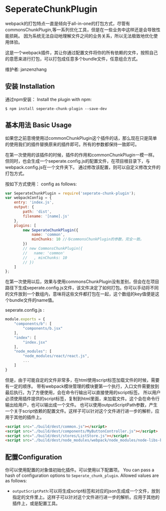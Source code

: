SeperateChunkPlugin
===================
webpack的打包特点一直是倾向于all-in-one的打包方式，尽管有commonsChunkPlugin,等一系列优化工具，但是在一些业务中这样还是会导致性能损耗。 因为系统无法自动地理解文件之间的业务关系，所以无法极致地优化使用体验。

这是一个webpack插件，其让你通过配置文件将你的所有依赖的文件，按照自己的意愿来进行打包，可以打包成任意多个bundle文件，任意组合方式。

维护者: janzenzhang

安装 Installation
------------
通过npm安装：
Install the plugin with npm:
```shell
$ npm install seperate-chunk-plugin --save-dev
```

基本用法 Basic Usage
-----------
如果您之前意境使用过commonChunkPlugin这个插件的话，那么现在只是简单的使用我们的插件替换原来的插件即可。所有的参数都保持一致即可。

在第一次使用的该插件的时候，插件的作用和commonChunkPlugin一模一样。
但同时，也会生成一个seperate.config.js的配置文件，在项目根目录下，与webpack.config.js在一个文件夹下。
通过修改该配置，则可以自定义修改文件的打包方式。

按如下方式使用：
config as follows:

```javascript
var SeperateChunkPlugin = require('seperate-chunk-plugin');
var webpackConfig = {
	entry: 'index.js',
	output: {
		path: 'dist',
		filename: '[name].js'
	},
	plugins: [
		new SeperateChunkPlugin({
			name: 'common',
			minChunks: 10 //与commonsChunkPlugin的参数，完全一致。
		})
		// new CommonsChunkPlugin({
		//	 name: 'common'
		//	 , minChunks: 10
		// })
	]
};
```
在第一次使用以后，效果与使用commonsChunkPlugin没有差别，但会在在项目路径下生成seperate.config.js文件，该文件决定了如何打包。你可以手动将不同的文件放到一个数组内，意味将这些文件都打包在一起，这个数组的key值便是这个bundle文件的name值。

seperate.config.js :
```javascript
module.exports = {
	"components/b": [
		"components/b.jsx"
	],
	"index": [
		"index.jsx"
	],
	"node_modules": [
		"node_modules/react/react.js",
		...
	]
}
```

但是，由于可能自定的文件非常多，在html使用script标签加载文件的时候，需要有一定的顺序。
带有webpack模块管理的模块要第一个执行，入口文件需要放到最后执行。为了方便使用，会在命令行输出可以直接使用的script标签。
所以用户必须使用插件提供的script标签，复制到html里面，来加载文件。这个会在命令行输出给用户，也可以输出成一个文件。
也可以使用outputScriptPath参数，产生一个关于script依赖的配置文件。这样子可以针对这个文件进行进一步的解析，应用于其他的插件上。

```html
<script src="./build/dest/common.js"></script>
<script src="./build/dest/components/MyButtonController.js"></script>
<script src="./build/dest/stores/ListStore.js"></script>
<script src="./build/dest/node_modules/webpack/node_modules/node-libs-browser/node_modules/events/events.js"></script>
```

配置Configuration
-------------
你可以使用配置的对象值初始化插件。可以使用以下配置项。
You can pass a hash of configuration options to `Seperate_chunk_plugin`.
Allowed values are as follows:

- `outputScriptPath`:可以将生成script标签和对应的json生成成一个文件，放到指定的文件里上。这样子可以针对这个文件进行进一步的解析。应用于其他的插件上，或是配置工具。
